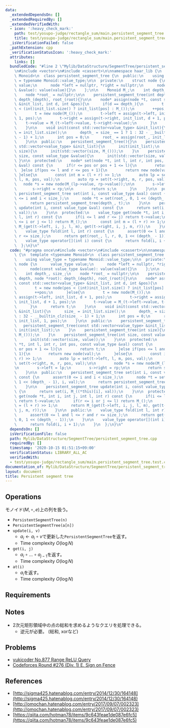 ```yaml
---
data:
  _extendedDependsOn: []
  _extendedRequiredBy: []
  _extendedVerifiedWith:
  - icon: ':heavy_check_mark:'
    path: test/yosupo-judge/rectangle_sum/main.persistent_segment_tree.test.cpp
    title: test/yosupo-judge/rectangle_sum/main.persistent_segment_tree.test.cpp
  _isVerificationFailed: false
  _pathExtension: cpp
  _verificationStatusIcon: ':heavy_check_mark:'
  attributes:
    links: []
  bundledCode: "#line 2 \"Mylib/DataStructure/SegmentTree/persistent_segment_tree.cpp\"\
    \n#include <vector>\n#include <cassert>\n\nnamespace haar_lib {\n  template <typename\
    \ Monoid>\n  class persistent_segment_tree {\n  public:\n    using value_type\
    \ = typename Monoid::value_type;\n\n  private:\n    struct node {\n      value_type\
    \ value;\n      node *left = nullptr, *right = nullptr;\n      node(const value_type\
    \ &value): value(value){}\n    };\n\n    Monoid M_;\n    int depth_, size_;\n\
    \    node *root_ = nullptr;\n\n    persistent_segment_tree(int depth, node *root):\
    \ depth_(depth), root_(root){}\n\n    node* assign(node *t, const std::vector<value_type>\
    \ &init_list, int d, int &pos){\n      if(d == depth_){\n        t = new node(pos\
    \ < (int)init_list.size() ? init_list[pos] : M_());\n        ++pos;\n      }else{\n\
    \        t = new node(M_());\n        t->left = assign(t->left, init_list, d +\
    \ 1, pos);\n        t->right = assign(t->right, init_list, d + 1, pos);\n    \
    \    t->value = M_(t->left->value, t->right->value);\n      }\n      return t;\n\
    \    }\n\n    void init(const std::vector<value_type> &init_list){\n      size_\
    \ = init_list.size();\n      depth_ = size_ == 1 ? 1 : 32 - __builtin_clz(size_\
    \ - 1) + 1;\n      int pos = 0;\n      root_ = assign(root_, init_list, 1, pos);\n\
    \    }\n\n  public:\n    persistent_segment_tree(){}\n    persistent_segment_tree(const\
    \ std::vector<value_type> &init_list){\n      init(init_list);\n    }\n    persistent_segment_tree(int\
    \ size){\n      init(std::vector(size, M_()));\n    }\n    persistent_segment_tree(int\
    \ size, const value_type &value){\n      init(std::vector(size, value));\n   \
    \ }\n\n  protected:\n    node* set(node *t, int l, int r, int pos, const value_type\
    \ &val) const {\n      if(r <= pos or pos + 1 <= l){\n        return t;\n    \
    \  }else if(pos <= l and r <= pos + 1){\n        return new node(val);\n     \
    \ }else{\n        const int m = (l + r) >> 1;\n        auto lp = set(t->left,\
    \ l, m, pos, val);\n        auto rp = set(t->right, m, r, pos, val);\n\n     \
    \   node *s = new node(M_(lp->value, rp->value));\n\n        s->left = lp;\n \
    \       s->right = rp;\n\n        return s;\n      }\n    }\n\n  public:\n   \
    \ persistent_segment_tree set(int i, const value_type &val) const {\n      assert(0\
    \ <= i and i < size_);\n      node *t = set(root_, 0, 1 << (depth_ - 1), i, val);\n\
    \      return persistent_segment_tree(depth_, t);\n    }\n\n    persistent_segment_tree\
    \ update(int i, const value_type &val) const {\n      return set(i, M_((*this)[i],\
    \ val));\n    }\n\n  protected:\n    value_type get(node *t, int i, int j, int\
    \ l, int r) const {\n      if(i <= l and r <= j) return t->value;\n      if(r\
    \ <= i or j <= l) return M_();\n      const int m = (l + r) >> 1;\n      return\
    \ M_(get(t->left, i, j, l, m), get(t->right, i, j, m, r));\n    }\n\n  public:\n\
    \    value_type fold(int l, int r) const {\n      assert(0 <= l and l <= r and\
    \ r <= size_);\n      return get(root_, l, r, 0, 1 << (depth_ - 1));\n    }\n\n\
    \    value_type operator[](int i) const {\n      return fold(i, i + 1);\n    }\n\
    \  };\n}\n"
  code: "#pragma once\n#include <vector>\n#include <cassert>\n\nnamespace haar_lib\
    \ {\n  template <typename Monoid>\n  class persistent_segment_tree {\n  public:\n\
    \    using value_type = typename Monoid::value_type;\n\n  private:\n    struct\
    \ node {\n      value_type value;\n      node *left = nullptr, *right = nullptr;\n\
    \      node(const value_type &value): value(value){}\n    };\n\n    Monoid M_;\n\
    \    int depth_, size_;\n    node *root_ = nullptr;\n\n    persistent_segment_tree(int\
    \ depth, node *root): depth_(depth), root_(root){}\n\n    node* assign(node *t,\
    \ const std::vector<value_type> &init_list, int d, int &pos){\n      if(d == depth_){\n\
    \        t = new node(pos < (int)init_list.size() ? init_list[pos] : M_());\n\
    \        ++pos;\n      }else{\n        t = new node(M_());\n        t->left =\
    \ assign(t->left, init_list, d + 1, pos);\n        t->right = assign(t->right,\
    \ init_list, d + 1, pos);\n        t->value = M_(t->left->value, t->right->value);\n\
    \      }\n      return t;\n    }\n\n    void init(const std::vector<value_type>\
    \ &init_list){\n      size_ = init_list.size();\n      depth_ = size_ == 1 ? 1\
    \ : 32 - __builtin_clz(size_ - 1) + 1;\n      int pos = 0;\n      root_ = assign(root_,\
    \ init_list, 1, pos);\n    }\n\n  public:\n    persistent_segment_tree(){}\n \
    \   persistent_segment_tree(const std::vector<value_type> &init_list){\n     \
    \ init(init_list);\n    }\n    persistent_segment_tree(int size){\n      init(std::vector(size,\
    \ M_()));\n    }\n    persistent_segment_tree(int size, const value_type &value){\n\
    \      init(std::vector(size, value));\n    }\n\n  protected:\n    node* set(node\
    \ *t, int l, int r, int pos, const value_type &val) const {\n      if(r <= pos\
    \ or pos + 1 <= l){\n        return t;\n      }else if(pos <= l and r <= pos +\
    \ 1){\n        return new node(val);\n      }else{\n        const int m = (l +\
    \ r) >> 1;\n        auto lp = set(t->left, l, m, pos, val);\n        auto rp =\
    \ set(t->right, m, r, pos, val);\n\n        node *s = new node(M_(lp->value, rp->value));\n\
    \n        s->left = lp;\n        s->right = rp;\n\n        return s;\n      }\n\
    \    }\n\n  public:\n    persistent_segment_tree set(int i, const value_type &val)\
    \ const {\n      assert(0 <= i and i < size_);\n      node *t = set(root_, 0,\
    \ 1 << (depth_ - 1), i, val);\n      return persistent_segment_tree(depth_, t);\n\
    \    }\n\n    persistent_segment_tree update(int i, const value_type &val) const\
    \ {\n      return set(i, M_((*this)[i], val));\n    }\n\n  protected:\n    value_type\
    \ get(node *t, int i, int j, int l, int r) const {\n      if(i <= l and r <= j)\
    \ return t->value;\n      if(r <= i or j <= l) return M_();\n      const int m\
    \ = (l + r) >> 1;\n      return M_(get(t->left, i, j, l, m), get(t->right, i,\
    \ j, m, r));\n    }\n\n  public:\n    value_type fold(int l, int r) const {\n\
    \      assert(0 <= l and l <= r and r <= size_);\n      return get(root_, l, r,\
    \ 0, 1 << (depth_ - 1));\n    }\n\n    value_type operator[](int i) const {\n\
    \      return fold(i, i + 1);\n    }\n  };\n}\n"
  dependsOn: []
  isVerificationFile: false
  path: Mylib/DataStructure/SegmentTree/persistent_segment_tree.cpp
  requiredBy: []
  timestamp: '2020-10-15 01:51:15+09:00'
  verificationStatus: LIBRARY_ALL_AC
  verifiedWith:
  - test/yosupo-judge/rectangle_sum/main.persistent_segment_tree.test.cpp
documentation_of: Mylib/DataStructure/SegmentTree/persistent_segment_tree.cpp
layout: document
title: Persistent segment tree
---
```


## Operations
モノイド$(M, \circ, e)$上の列を扱う。
- `PersistentSegmentTree(n)`
- `PersistentSegmentTree(a[n])`
- `update(i, v)`
	- $a_i \leftarrow a_i \circ v$で更新した`PersistentSegmentTree`を返す。
	- Time complexity $O(\log N$)
- `get(i, j)`
	- $a_i \circ \ldots \circ a_{j-1}$を返す。
	- Time complexity $O(\log N$)
- `at(i)`
	- $a_i$を返す。
	- Time complexity $O(\log N$)

## Requirements

## Notes

- 2次元矩形領域中の点の総和を求めるようなクエリを処理できる。
	- 逆元が必要。 (総和, xorなど)

## Problems

- [yukicoder No.877 Range ReLU Query](https://yukicoder.me/problems/no/877)
- [Codeforces Round #276 (Div. 1) E. Sign on Fence](https://codeforces.com/contest/484/problem/E)

## References

- [http://sigma425.hatenablog.com/entry/2014/12/30/164148](http://sigma425.hatenablog.com/entry/2014/12/30/164148)
- [http://omochan.hatenablog.com/entry/2017/09/07/002323](http://omochan.hatenablog.com/entry/2017/09/07/002323)
- [https://qiita.com/hotman78/items/9c643feae1de087e6fc5](https://qiita.com/hotman78/items/9c643feae1de087e6fc5)
